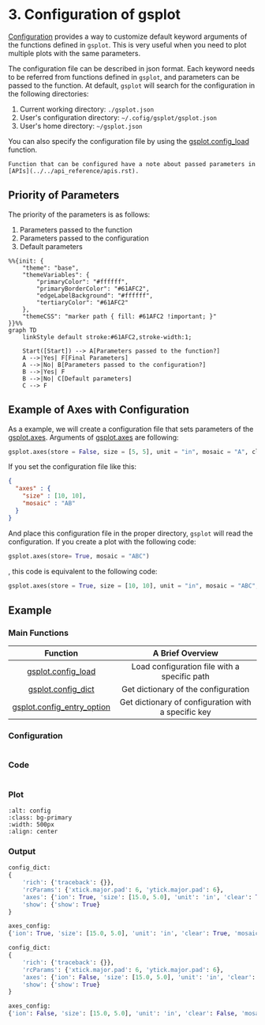 # 3. Configuration of gsplot

[Configuration](#gsplot.config.config) provides a way to customize default keyword arguments of the functions defined in `gsplot`. This is very useful when you need to plot multiple plots with the same parameters.

The configuration file can be described in json format. Each keyword needs to be referred from functions defined in `gsplot`, and parameters can be passed to the function. At default, `gsplot` will search for the configuration in the following directories:

1. Current working directory: `./gsplot.json`
2. User's configuration directory: `~/.cofig/gsplot/gsplot.json`
3. User's home directory: `~/gsplot.json`

You can also specify the configuration file by using the [gsplot.config_load](#gsplot.config.config.config_load) function.

```{note}
Function that can be configured have a note about passed parameters in [APIs](../../api_reference/apis.rst).
```

## Priority of Parameters

The priority of the parameters is as follows:

1. Parameters passed to the function
2. Parameters passed to the configuration
3. Default parameters

```{mermaid}
%%{init: {
    "theme": "base", 
    "themeVariables": {
        "primaryColor": "#ffffff", 
        "primaryBorderColor": "#61AFC2",
        "edgeLabelBackground": "#ffffff",
        "tertiaryColor": "#61AFC2"
    },
    "themeCSS": "marker path { fill: #61AFC2 !important; }"
}}%%
graph TD
    linkStyle default stroke:#61AFC2,stroke-width:1;

    Start([Start]) --> A[Parameters passed to the function?]
    A -->|Yes| F[Final Parameters]
    A -->|No| B[Parameters passed to the configuration?]
    B -->|Yes| F
    B -->|No| C[Default parameters]
    C --> F
```

## Example of Axes with Configuration

As a example, we will create a configuration file that sets parameters of the [gsplot.axes](#gsplot.figure.axes.axes). Arguments of [gsplot.axes](#gsplot.figure.axes.axes) are following:

```python
gsplot.axes(store = False, size = [5, 5], unit = "in", mosaic = "A", clear = True, ion = False)
```

If you set the configuration file like this:

```json
{
  "axes" : {
    "size" : [10, 10],
    "mosaic" : "AB"
  }
}
```

And place this configuration file in the proper directory, `gsplot` will read the configuration. If you create a plot with the following code:

```python
gsplot.axes(store= True, mosaic = "ABC")
```

, this code is equivalent to the following code:

```python
gsplot.axes(store = True, size = [10, 10], unit = "in", mosaic = "ABC", clear = True, ion = False)
```

## Example

### Main Functions

| Function                                                | A Brief Overview                             |
| :---:                                                   | :-------:                                    |
| [gsplot.config_load](#gsplot.config.config.config_load) | Load configuration file with a specific path |
| [gsplot.config_dict](#gsplot.config.config.config_dict) | Get dictionary of the configuration          |
| [gsplot.config_entry_option](#gsplot.config.config.config_entry_option)                 | Get dictionary of configuration with a specific key                        |

### Configuration

```{literalinclude} ../../../demo/3_config/gsplot.json
```

### Code

```{literalinclude} ../../../demo/3_config/config.py
```

### Plot

```{image} ../../../demo/3_config/config.png
:alt: config
:class: bg-primary
:width: 500px
:align: center
```

### Output

```python
config_dict:
{
    'rich': {'traceback': {}},
    'rcParams': {'xtick.major.pad': 6, 'ytick.major.pad': 6},
    'axes': {'ion': True, 'size': [15.0, 5.0], 'unit': 'in', 'clear': True, 'mosaic': 'ABC'},
    'show': {'show': True}
}

axes_config:
{'ion': True, 'size': [15.0, 5.0], 'unit': 'in', 'clear': True, 'mosaic': 'ABC'}

config_dict:
{
    'rich': {'traceback': {}},
    'rcParams': {'xtick.major.pad': 6, 'ytick.major.pad': 6},
    'axes': {'ion': False, 'size': [15.0, 5.0], 'unit': 'in', 'clear': False, 'mosaic': 'ABC'},
    'show': {'show': True}
}

axes_config:
{'ion': False, 'size': [15.0, 5.0], 'unit': 'in', 'clear': False, 'mosaic': 'ABC'}
```
